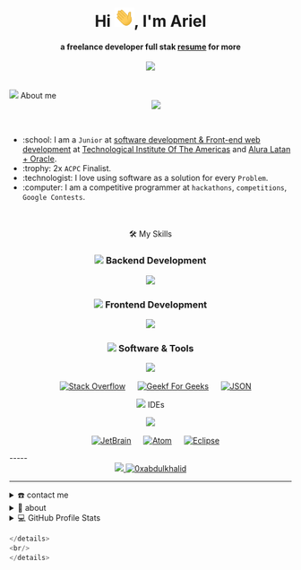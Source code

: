 <!DOCTYPE html>
<html lang="es">
<head>
    <meta charset="UTF-8">
    <meta name="viewport" content="width=device-width, initial-scale=1.0">
  
</head>
<body>


<div style=" user-select: none;">
<div align="center">
<h1 align="center">Hi <img width="35" src="https://github.com/1999AZZAR/1999AZZAR/blob/main/resources/img/waving.gif">, I'm Ariel </h1>
<h4 align="center">a freelance developer full stak <a href="" target="_blank">resume</a> for more</h4>



<p align="center">
  <a href=""><img src="https://readme-typing-svg.herokuapp.com?font=Time+New+Roman&color=cyan&size=25&center=true&vCenter=true&width=600&height=100&lines=Ariel+Naranjo..&hearts;++;Certificate+Full-Stack+Developer,;ComputerScience+Software+Development+Student,;CTF+Newbie,;Active+Learner/Researcher,;Love+to+learn+new+stuffs..<3"></a>
</p>

</div>
<br>


<div style="text-align: left;">
    <picture>
        <img src="https://github.com/7oSkaaa/7oSkaaa/blob/main/Images/about_me.gif?raw=true" width="50px">
    </picture>
    About me
</div>

<div style="text-align: left;">
    <picture>
        <img align="right" src="https://github.com/7oSkaaa/7oSkaaa/blob/main/Images/Right_Side.gif?raw=true" width="250px">
    </picture>
</div>

<br><br>

<div style="text-align: left;">
    <ul>
        <li>:school: I am a <code>Junior</code> at <a href=""> software development & Front-end web development</a> at <a href="https://itla.edu.do/">Technological Institute Of The Americas</a> and <a href="https://app.aluracursos.com/user/The-Manuel-Dev"> Alura Latan + Oracle</a>.</li>
        <li>:trophy: 2x <code>ACPC</code> Finalist.</li>
<li>:technologist: I love using software as a solution for every <code>Problem</code>.</li>
        <li>:computer: I am a competitive programmer at <code>hackathons</code>, <code>competitions</code>, <code>Google Contests</code>.</li>
     

    
    
</div>

<br>

<br>
<div align="center">
🛠️ My Skills

### <picture> <img src = "https://github.com/7oSkaaa/7oSkaaa/blob/main/Images/Programming_Languages.gif?raw=true" width = 50px>  </picture> Backend Development


<p align="center">
  <a >
    <img src="https://skillicons.dev/icons?i=cs,dynamodb,js,kotlin,py,mongodb,mysql,nextjs,nodejs&perline=14" />
   
  </a>
</p>


### <picture> <img src = "https://github.com/7oSkaaa/7oSkaaa/blob/main/Images/Front_End.gif?raw=true" width = 50px>  </picture> Frontend Development

<p align="center" style="animation: rotate 5s infinite linear;">
  <a href="">
    <img src="https://skillicons.dev/icons?i=bootstrap,wordpress,cs,css,js,html,react&perline=14" />
  </a>
</p>

 ### <picture> <img src = "https://github.com/7oSkaaa/7oSkaaa/blob/main/Images/Software_Tools.gif?raw=true" width = 50px>  </picture> Software & Tools
 <p align="center">
  <a href="">
    <img src="https://skillicons.dev/icons?i=git,aws,azure,discord,docker,dotnet,linkedin,express,figma,md,materialui,mongodb,mysql,tailwind&perline=14" />
  </a>
</p>

<p align="center">

  
  
  &emsp;
    <a href="#"><img alt="Stack Overflow" src="https://img.shields.io/badge/-Stack%20Overflow-FE7A16?style=plastic&logo=stack-overflow&logoColor=white"></a>
  &emsp;
    <a href="#"><img alt="Geekf For Geeks" src="https://img.shields.io/badge/geeksforgeeks-%230F9D58.svg?style=plastic&logo=geeksforgeeks&logoColor=white"></a>
  &emsp;
    <a href="#"><img alt="JSON" img src="https://img.shields.io/badge/json-%23000000.svg?style=plastic&logo=json&logoColor=white"></a>
  
 
</p>
     <picture> <img src = "https://github.com/7oSkaaa/7oSkaaa/blob/main/Images/IDEs.gif?raw=true" width = 50px>  </picture> IDEs


 <p align="center">
  <a >
    <img src="https://skillicons.dev/icons?i=visualstudio,idea,vscode&perline=14" />
  </a>
</p>
<p align="center">
 
  &emsp;
    <a href="#"><img alt="JetBrain" src="https://img.shields.io/badge/jetbrains-%23000000.svg?style=plastic&logo=jetbrains&logoColor=white" /></a>
  &emsp;
    <a href="#"><img alt="Atom" src="https://img.shields.io/badge/atom-%2366595C.svg?&style=plastic&logo=atom&logoColor=white" /></a>
  &emsp;
    <a href="#"><img alt="Eclipse" src="https://img.shields.io/badge/eclipse%20ide-%232C2255.svg?&style=plastic&logo=eclipse%20ide&logoColor=white" /></a>
</p>
</div>
-----
<div align="center">

<a href="https://github.com/The-Manuel-G">
  <img src="https://github-readme-stats.vercel.app/api?username=The-Manuel-G&include_all_commits=true&count_private=true&show_icons=true&line_height=20&title_color=7A7ADB&icon_color=2234AE&text_color=D3D3D3&bg_color=0,000000,130F40" width="450"/>
  <img src="https://github-readme-stats.vercel.app/api/top-langs?username=The-Manuel-G&show_icons=true&locale=en&layout=compact&line_height=20&title_color=7A7ADB&icon_color=2234AE&text_color=D3D3D3&bg_color=0,000000,130F40" width="375"  alt="0xabdulkhalid"/>

</a>
</div>




-----
<details>
  <summary>☎️ contact me</summary>
<div>
  <samp>
    <h2 align="center">you can reach me by:</h2>
    <p align="center">
      <br/>
      <a href="www.linkedin.com/in/ariel-naranjo" target="blank"><img align="center"
         src="https://img.shields.io/badge/linkedin-%231DA1F2.svg?style=for-the-badge&logo=linkedin&logoColor=white"
         alt="Ariel" height="30"/></a>
      <a href="" target="blank"><img align="center"
         src="https://img.shields.io/badge/facebook-4267B2.svg?style=for-the-badge&logo=facebook&logoColor=white"
         alt="Ariel" height="30"/></a>
      <a href="mailto:arielnaranjoi829@gmail.com" target="blank"><img align="center"
         src="https://img.shields.io/badge/gmail-EA4335.svg?style=for-the-badge&logo=gmail&logoColor=white"
         alt="azzar" height="30"/></a>
    </p>
  <p align="center">
      <a href="" target="blank"><img align="center"
         src="https://img.shields.io/badge/instagram-%23E4405F.svg?style=for-the-badge&logo=Instagram&logoColor=white"
         alt="Ariel" height="30"/></a>
      <a href="https://twitter.com" target="blank"><img align="center"
         src="https://img.shields.io/badge/twitter-1DA1F2.svg?style=for-the-badge&logo=twitter&logoColor=white"
         alt="Ariel" height="30"/></a>
      <br>
    </p>
  </samp>
</div>
</details>

<details>
  <summary>🧮 about</summary>
<div>
<samp>
<h2 align="center">About this Account</h2>
 <p align="center">
  <a href="https://github.com/The-Manuel-G" target="blank"><img align="center" 
     src="https://komarev.com/ghpvc/?username=1999AZZAR&style=for-the-badge&label=PROFILE+VIEWS" height="25"
     alt="views count" /></a>
  <a href="https://full-stack-developer2025.netlify.app"><img align="center" 
     src="https://img.shields.io/website?down_message=offline&style=for-the-badge&up_message=online&url=https%3A%2F%2F1999azzar.github.io%2F1999AZZAR%2F" height="25"
     alt="website" /></a>
  </p>
  <p align="center">
  <a href=""><img align="center"
     src="https://www.codefactor.io/repository/github/1999azzar/1999azzar/badge/main" height="25"
     alt="CodeFactor" /></a>
  <a href="https://github.com/The-Manuel-G" target="blank"><img align="center" 
     src="https://github.com/1999AZZAR/1999AZZAR/actions/workflows/pages/pages-build-deployment/badge.svg" height="25"
     alt="page built"/></a>
  </p>
 <p align="center">
  <a href="https://github.com/The-Manuel-G" target="blank"><img align="center" 
     src="https://img.shields.io/github/license/1999AZZAR/1999AZZAR?color=purple&style=for-the-badge" height="25"
     alt="lisense" /></a>
  <a href="https://github.com/The-Manuel-G"><img align="center"
     src="https://forthebadge.com/images/badges/works-on-my-machine.svg" height="25"
     alt="work on my machine" /></a>
 </p>
 </samp>
</div>
</details>
  
<details> 
  <summary>💻 GitHub Profile Stats</summary>
  <div>
  <samp>
    <h2 align="center"> Github stats </h2>
      <br/>
    <details open>
  <summary><h3>Languages</h3></summary>
            <p align="center">
        <a href="https://github.com/The-Manuel-G">
          <img src="https://github-readme-stats.vercel.app/api/top-langs/?username=The-Manuel-G&langs_count=6&theme=gruvbox&layout=compact&hide_border=true"
          alt="1999AZZAR :: overall Top Langs " /></a>
      </p>
        <p align="center">
          <a href="https://github.com/The-Manuel-G">
          <img width="45%" src="https://github-profile-summary-cards.vercel.app/api/cards/repos-per-language?username=The-Manuel-G&theme=gruvbox&layout=compact&hide_border=true"
          alt="1999AZZAR :: Top Langs by repo" />
          <img width="45%" src="https://github-profile-summary-cards.vercel.app/api/cards/most-commit-language?username=The-Manuel-G&theme=gruvbox&layout=compact&hide_border=true"
          alt="1999AZZAR :: Top Langs by commit" />
          </a>
        </p>
</details>
    <details open>
  <summary><h3>stasistic</h3></summary>
        <p align="center">
          <a href="https://github.com/The-Manuel-G">
          <img width="49.5%" src="https://github-readme-stats.vercel.app/api?username=The-Manuel-G&show_icons=true&theme=gruvbox&hide_border=true" />
          <img width="49.5%" src="https://github-readme-streak-stats.herokuapp.com/?user=The-Manuel-G&theme=gruvbox&hide_border=true" />
          </a>
       </p>
     <br>
     </samp>
  </div>    
</details>


  


```js
</details>
<br/>
</details> 



  
